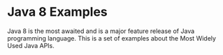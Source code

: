 # Java 8 Examples
Java 8 is the most awaited and is a major feature release of Java programming language.
This is a  set of examples about the Most Widely Used Java APIs.
